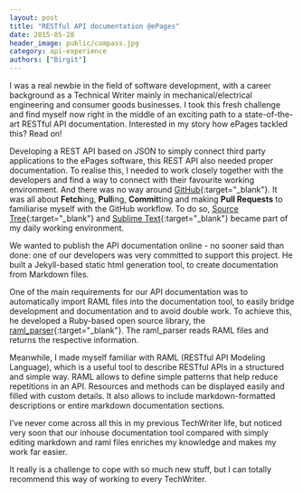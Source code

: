 ```yaml
---
layout: post
title: "RESTful API documentation @ePages"
date: 2015-05-28
header_image: public/compass.jpg
category: api-experience
authors: ["Birgit"]
---
```


I was a real newbie in the field of software development, with a career background as a Technical Writer mainly in mechanical/electrical engineering and consumer goods businesses. I took this fresh challenge and find myself now right in the middle of an exciting path to a state-of-the-art RESTful API documentation. Interested in my story how ePages tackled this? Read on!

Developing a REST API based on JSON to simply connect third party applications to the ePages software, this REST API also needed proper documentation. To realise this, I needed to work closely together with the developers and find a way to connect with their favourite working environment. And there was no way around [GitHub](https://github.com/){:target="_blank"}. It was all about **Fetch**ing, **Pull**ing, **Commit**ting and making **Pull Requests** to familiarise myself with the GitHub workflow. To do so, [Source Tree](https://www.atlassian.com/software/sourcetree/overview){:target="_blank"} and [Sublime Text](http://www.sublimetext.com/){:target="_blank"} became part of my daily working environment.

We wanted to publish the API documentation online - no sooner said than done: one of our developers was very committed to support this project. He built a Jekyll-based static html generation tool, to create documentation from Markdown files.

One of the main requirements for our API documentation was to automatically import RAML files into the documentation tool, to easily bridge development and documentation and to avoid double work. To achieve this, he developed a Ruby-based open source library, the [raml_parser](https://github.com/ePages-de/raml_parser){:target="_blank"}. The raml_parser reads RAML files and returns the respective information.

Meanwhile, I made myself familiar with RAML (RESTful API Modeling Language), which is a useful tool to describe RESTful APIs in a structured and simple way.
RAML allows to define simple patterns that help reduce repetitions in an API. Resources and methods can be displayed easily and filled with custom details. It also allows to include markdown-formatted descriptions or entire markdown documentation sections.

I’ve never come across all this in my previous TechWriter life, but noticed very soon that our inhouse documentation tool compared with simply editing markdown and raml files enriches my knowledge and makes my work far easier.

It really is a challenge to cope with so much new stuff, but I can totally recommend this way of working to every TechWriter.
